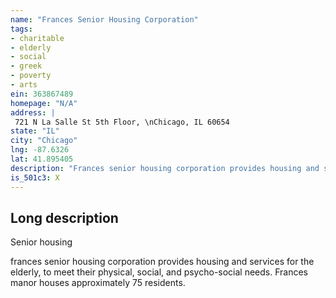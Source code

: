 ```yaml
---
name: "Frances Senior Housing Corporation"
tags:
- charitable
- elderly
- social
- greek
- poverty
- arts
ein: 363867489
homepage: "N/A"
address: |
 721 N La Salle St 5th Floor, \nChicago, IL 60654
state: "IL"
city: "Chicago"
lng: -87.6326
lat: 41.895405
description: "Frances senior housing corporation provides housing and services for the elderly, to meet their physical, social, and psycho-social needs. Frances manor houses approximately 75 residents. "
is_501c3: X
---
```


## Long description

Senior housing
  
  frances senior housing corporation provides housing and services for the elderly, to meet their physical, social, and psycho-social needs. Frances manor houses approximately 75 residents. 
